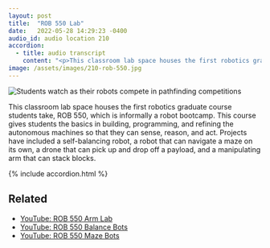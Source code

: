 ```yaml
---
layout: post
title:  "ROB 550 Lab"
date:   2022-05-28 14:29:23 -0400
audio_id: audio location 210
accordion: 
  - title: audio transcript
    content: "<p>This classroom lab space houses the first robotics graduate course students take, ROB 550. This course gives students the basics in building, programming, and refining autonomous machines so that they can sense, reason, and act. In the past, projects have included a self-balancing robot, a robot that can navigate a maze on its own, a drone that can pick up and drop off a payload, and a manipulating arm that can stack blocks.</p><p>Now, I introduce Michael and Ezra, graduate student instructors for the course who will take you through the lab.</p><p>Hello! My name’s Michael.</p><p>And my name is Ezra.</p><p>And we’re thrilled to welcome you to the ROB 550 lab.</p><p>This lab, run by Peter Gaskell, is one of the first steps new students in the Robotics program take toward building a hands-on foundation in Robotics-related skills and principles. You can think of it as a Robotics bootcamp.</p><p>In the ROB 550 course, students are organized into teams based on their previous engineering experience and work together to design and build various robots, then compete with those robots in classroom competitions.</p><p>Take a look around the lab and you’ll likely see many robots ranging from small to large. These robots are suited for many different purposes. From balancing, to autonomous navigation, to vision-integrated robotic arms.</p><p>You may even see some robots, such as the four-wheeled robot called the HUSKY, which is used by the military for off-road missions today!</p><p>The ROB 550 lab is also filled with workspaces for student teams and their projects.</p><p>Each station has an overhead RGB-Depth camera that is used for Computer Vision projects throughout the course,</p><p>You may also notice that each station is equipped with its own Linux computer and webcam, used for programming some of the projects, and also allows students to collaborate with their teammates remotely if needed.</p><p>Often the overhead RGB-Depth camera is used to identify objects on the table, and pass object coordinates to robotic arms that, depending on when you’re taking this tour, may be out on each of the student workspaces.</p><p>These robotic arms have several motorized joints that students learn to program, and can be autonomously coordinated to slide, stack, and sort blocks or complete other tasks like drawing on a whiteboard.</p><p>Projects in this lab are also geared toward teaching the fundamentals of Simultaneous Localization and Mapping, or SLAM, for short. </p><p>With SLAM, robots learn to construct a map of their surroundings and also determine where they are located on the map. SLAM is therefore key in the development of any modern exploration-focussed robot.</p><p>Students get to spend significant time programming miniature robots with SLAM, culminating in a competition where their robots have to complete a task, such as navigating through a maze completely autonomously!</p><p>These projects represent just a fraction of the topics covered in ROB 550.</p><p>Both Michael and I have both been through the course, and while it could be challenging at times, it provides a strong foundation for robotics education that students will use throughout robotics studies here.</p><p>Thanks for listening, and enjoy looking around the Robotics 550 Lab!</p>"
image: /assets/images/210-rob-550.jpg
---
```


<div class="audio-player">
   <!-- this is where the player will be injected -->
</div>

![Students watch as their robots compete in pathfinding competitions](/assets/images/210-rob-550.jpg)

This classroom lab space houses the first robotics graduate course students take, ROB 550, which is informally a robot bootcamp. This course gives students the basics in building, programming, and refining the autonomous machines so that they can sense, reason, and act. Projects have included a self-balancing robot, a robot that can navigate a maze on its own, a drone that can pick up and drop off a payload, and a manipulating arm that can stack blocks.


{% include accordion.html %}

## Related
* [YouTube: ROB 550 Arm Lab](https://www.youtube.com/watch?v=mMpqfWPHeX4)
* [YouTube: ROB 550 Balance Bots](https://www.youtube.com/watch?v=BVYqVGZNSFY)
* [YouTube: ROB 550 Maze Bots](https://www.youtube.com/watch?v=pwV6g7gusOQ)





<script type="text/javascript">

 const player = new Shikwasa({
   container: () => document.querySelector('.audio-player'),
   audio: {
     title: 'ROB 550 Lab',
     artist: 'Location 210',
     cover: '/assets/images/210-rob-550.jpg',
     src: '/assets/audio/210-550-lab.mp3',
   },
   // fixed: {
   //   type: 'static',
   // }
 })

 </script>
